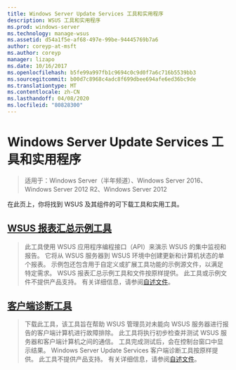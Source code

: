 ```yaml
---
title: Windows Server Update Services 工具和实用程序
description: WSUS 工具和实用程序
ms.prod: windows-server
ms.technology: manage-wsus
ms.assetid: d54a1f5e-af68-497e-99be-94445769b7a6
author: coreyp-at-msft
ms.author: coreyp
manager: lizapo
ms.date: 10/16/2017
ms.openlocfilehash: b5fe99a997fb1c9694c0c9d0f7a6c716b5539bb3
ms.sourcegitcommit: b00d7c8968c4adc8f699dbee694afe6ed36bc9de
ms.translationtype: MT
ms.contentlocale: zh-CN
ms.lasthandoff: 04/08/2020
ms.locfileid: "80828300"
---
```

# <a name="windows-server-update-services-tools-and-utilities"></a>Windows Server Update Services 工具和实用程序

>适用于：Windows Server（半年频道）、Windows Server 2016、Windows Server 2012 R2、Windows Server 2012
                                                                                                                                                                                                                                                                                                                                                                                                                                                                                                                                                                                                                                                                                                                                                                                                                                                                                                                                                                                                                                                                                                                                                                                                                          
 在此页上，你将找到 WSUS 及其组件的可下载工具和实用工具。                                                                                                                                                                                                                                                                                                                                                                                                                                                                                                                                                                                                                                                                                                                                                                                                                                                                                                                                                                                                                                                                                                                                                                                                                                                                                                                                                                                                                                                                                                                                                                                                                                       
                                                                                                                                                                                                                                                                                                                                                                                                                                                                                                                                                                                                                                                                    
 ## <a name="wsus-reporting-rollup-sample-tool"></a>[WSUS 报表汇总示例工具](https://download.microsoft.com/download/3/3/9/339ac5ee-ae9a-44a4-b09c-483736294433/WSUSRollupSample.EXE)                                                                                                                                                                                                                                                                                                                                                                                                                                                                                                                  
                                                                                                                                                                                                                                                                                                                                                                                                                                                                                                                                                                                                                                                                    
 > 此工具使用 WSUS 应用程序编程接口（API）来演示 WSUS 的集中监视和报告。 它将从 WSUS 服务器到 WSUS 环境中创建更新和计算机状态的单个报表。 示例包还包含用于自定义或扩展工具功能的示例源文件，以满足特定需求。 WSUS 报表汇总示例工具和文件按原样提供。 此工具或示例文件不提供产品支持。 有关详细信息，请参阅[自述文件](https://download.microsoft.com/download/8/1/a/81a41962-cff5-4396-a567-0d2f87d8f67a/Readme.htm)。  

## <a name="client-diagnostics-tool"></a>[客户端诊断工具](https://download.microsoft.com/download/9/7/6/976d1084-d2fd-45a1-8c27-a467c768d8ef/WSUS%20Client%20Diagnostic%20Tool.EXE)                                                                                                                                                                                                                                                                                                                                                                                                                                                                                                                                                                                                                                                                                                                                                                                                                                                                                                                                                                                                                                                                                                                                                                                                           
                                                                                                                                                                                                                                                                                                                                                                                                                                                                                                                                                                                                                                                                                                                                                                                                                                                                                                                                                                                                                                                                                                                                                                                                                                                                                                                                                                                                                                                                                                                                                                                                                                                                                                                                                                                                                                               
 > 下载此工具，该工具旨在帮助 WSUS 管理员对未能向 WSUS 服务器进行报告的客户端计算机进行故障排除。 此工具将执行初步检查并测试 WSUS 服务器和客户端计算机之间的通信。 工具完成测试后，会在控制台窗口中显示结果。 Windows Server Update Services 客户端诊断工具按原样提供。 此工具不提供产品支持。 有关详细信息，请参阅[自述文件](https://download.microsoft.com/download/e/4/b/e4bc4153-be1f-460f-800e-69c6a1857d68/readme.htm)。          
                                                                                                                                                                                                                                                                                                                                                                                                                                                                                                                                                                                                                                                                    
 
